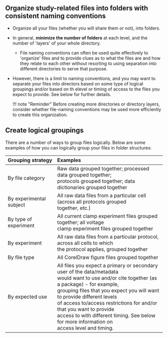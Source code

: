 ## Organize study-related files into folders with consistent naming conventions

* Organize all your files (whether you will share them or not), into folders.
* In general, **minimize the number of folders** at each level, and the number of 'layers' of your whole directory.
    *   File naming conventions can often be used quite effectively to 'organize' files and to provide clues as to what the files are and how they relate to each other without resorting to using separation into different directories to serve that purpose.
* However, there is a limit to naming conventions, and you may want to separate your files into directors based on some type of logical groupings and/or based on th elevel or timing of access to the files you expect to provide. See below for further details.

    !!! note "Reminder"
        Before creating more directories or directory layers, consider whether file-naming conventions may be used more efficiently to create this organization.

## Create logical groupings
There are a number of ways to group files logically. Below are some examples of how you can logically group your files in folder structures:

| Grouping strategy      | Examples                                                  |
| :---------             | :---------------------------------------------------------|
| By file category       | Raw data grouped together; processed data grouped together; <br>protocols grouped together; data dictionaries grouped together|
| By experimental subject| All raw data files from a particular cell (across all protocols grouped <br>together, etc.) |
| By type of experiment  | All current clamp experiment files grouped together; all voltage <br> clamp experiment files grouped together |
| By experiment          | All raw data files from a particular protocol, across all cells to which <br> the protocol applies, grouped together |
| By file type           | All CorelDraw figure files grouped together |
| By expected use        | All files you expect a primary or secondary user of the data/metadata <br> would want to use and/or cite together (as a package) - for example, <br> grouping files that you expect you will want to provide different levels <br> of access to/access restrictions for and/or that you want to provide <br>access to with different timing. See below for more information on <br>access level and timing.